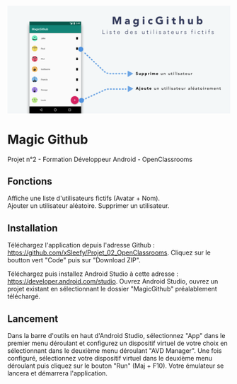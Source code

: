 ![Cover](https://github.com/ShiNoragami/Projet_02_OC/blob/master/magicgithub.png)

# Magic Github

Projet n°2 - Formation Développeur Android - OpenClassrooms

## Fonctions

Affiche une liste d'utilisateurs fictifs (Avatar + Nom).  
Ajouter un utilisateur aléatoire.
Supprimer un utilisateur.

## Installation

Téléchargez l'application depuis l'adresse Github : https://github.com/xSleefy/Projet_02_OpenClassrooms. 
    Cliquez sur le boutton vert "Code" puis sur "Download ZIP".

Téléchargez puis installez Android Studio à cette adresse : https://developer.android.com/studio.
    Ouvrez Android Studio, ouvrez un projet existant en sélectionnant le dossier "MagicGithub" préalablement téléchargé.

## Lancement

Dans la barre d'outils en haut d'Android Studio, sélectionnez "App" dans le premier menu déroulant et configurez un dispositif virtuel de votre choix en sélectionnant dans le deuxième menu déroulant "AVD Manager". 
Une fois configuré, sélectionnez votre dispositif virtuel dans le deuxième menu déroulant puis cliquez sur le bouton "Run" (Maj + F10). 
Votre émulateur se lancera et démarrera l'application.

